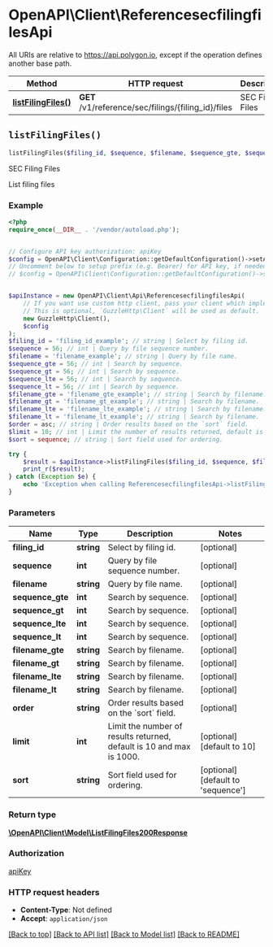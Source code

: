 # OpenAPI\Client\ReferencesecfilingfilesApi

All URIs are relative to https://api.polygon.io, except if the operation defines another base path.

| Method | HTTP request | Description |
| ------------- | ------------- | ------------- |
| [**listFilingFiles()**](ReferencesecfilingfilesApi.md#listFilingFiles) | **GET** /v1/reference/sec/filings/{filing_id}/files | SEC Filing Files |


## `listFilingFiles()`

```php
listFilingFiles($filing_id, $sequence, $filename, $sequence_gte, $sequence_gt, $sequence_lte, $sequence_lt, $filename_gte, $filename_gt, $filename_lte, $filename_lt, $order, $limit, $sort): \OpenAPI\Client\Model\ListFilingFiles200Response
```

SEC Filing Files

List filing files

### Example

```php
<?php
require_once(__DIR__ . '/vendor/autoload.php');


// Configure API key authorization: apiKey
$config = OpenAPI\Client\Configuration::getDefaultConfiguration()->setApiKey('apiKey', 'YOUR_API_KEY');
// Uncomment below to setup prefix (e.g. Bearer) for API key, if needed
// $config = OpenAPI\Client\Configuration::getDefaultConfiguration()->setApiKeyPrefix('apiKey', 'Bearer');


$apiInstance = new OpenAPI\Client\Api\ReferencesecfilingfilesApi(
    // If you want use custom http client, pass your client which implements `GuzzleHttp\ClientInterface`.
    // This is optional, `GuzzleHttp\Client` will be used as default.
    new GuzzleHttp\Client(),
    $config
);
$filing_id = 'filing_id_example'; // string | Select by filing id.
$sequence = 56; // int | Query by file sequence number.
$filename = 'filename_example'; // string | Query by file name.
$sequence_gte = 56; // int | Search by sequence.
$sequence_gt = 56; // int | Search by sequence.
$sequence_lte = 56; // int | Search by sequence.
$sequence_lt = 56; // int | Search by sequence.
$filename_gte = 'filename_gte_example'; // string | Search by filename.
$filename_gt = 'filename_gt_example'; // string | Search by filename.
$filename_lte = 'filename_lte_example'; // string | Search by filename.
$filename_lt = 'filename_lt_example'; // string | Search by filename.
$order = asc; // string | Order results based on the `sort` field.
$limit = 10; // int | Limit the number of results returned, default is 10 and max is 1000.
$sort = sequence; // string | Sort field used for ordering.

try {
    $result = $apiInstance->listFilingFiles($filing_id, $sequence, $filename, $sequence_gte, $sequence_gt, $sequence_lte, $sequence_lt, $filename_gte, $filename_gt, $filename_lte, $filename_lt, $order, $limit, $sort);
    print_r($result);
} catch (Exception $e) {
    echo 'Exception when calling ReferencesecfilingfilesApi->listFilingFiles: ', $e->getMessage(), PHP_EOL;
}
```

### Parameters

| Name | Type | Description  | Notes |
| ------------- | ------------- | ------------- | ------------- |
| **filing_id** | **string**| Select by filing id. | [optional] |
| **sequence** | **int**| Query by file sequence number. | [optional] |
| **filename** | **string**| Query by file name. | [optional] |
| **sequence_gte** | **int**| Search by sequence. | [optional] |
| **sequence_gt** | **int**| Search by sequence. | [optional] |
| **sequence_lte** | **int**| Search by sequence. | [optional] |
| **sequence_lt** | **int**| Search by sequence. | [optional] |
| **filename_gte** | **string**| Search by filename. | [optional] |
| **filename_gt** | **string**| Search by filename. | [optional] |
| **filename_lte** | **string**| Search by filename. | [optional] |
| **filename_lt** | **string**| Search by filename. | [optional] |
| **order** | **string**| Order results based on the &#x60;sort&#x60; field. | [optional] |
| **limit** | **int**| Limit the number of results returned, default is 10 and max is 1000. | [optional] [default to 10] |
| **sort** | **string**| Sort field used for ordering. | [optional] [default to &#39;sequence&#39;] |

### Return type

[**\OpenAPI\Client\Model\ListFilingFiles200Response**](../Model/ListFilingFiles200Response.md)

### Authorization

[apiKey](../../README.md#apiKey)

### HTTP request headers

- **Content-Type**: Not defined
- **Accept**: `application/json`

[[Back to top]](#) [[Back to API list]](../../README.md#endpoints)
[[Back to Model list]](../../README.md#models)
[[Back to README]](../../README.md)
